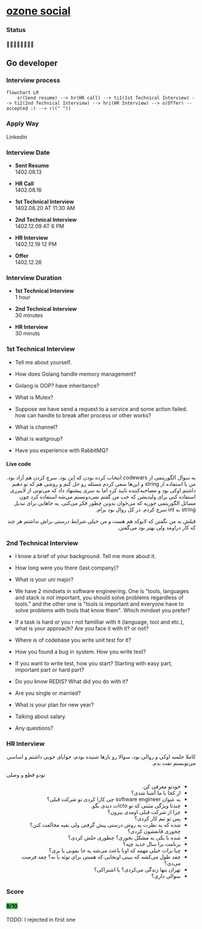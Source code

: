 # [ozone social](https://ozone.ir)

### Status
#### 📜📞🔧🔧👱🏻‍♀️✅
## Go developer
### Interview process
```mermaid
flowchart LR
    sr(Send resume) --> hr(HR call) --> ti1(1st Technical Interview) --> ti2(2nd Technical Interview) --> hri(HR Interview) --> o(Offer) --accepted :) --> r((" "))
```

### Apply Way
Linkedin

### Interview Date
- **Sent Resume** <br />1402.08.13

- **HR Call**<br />1402.08.16

- **1st Technical Interview** <br>1402.08.20 AT 11:30 AM

- **2nd Technical Interview** <br>1402.12.09 AT 6 PM

- **HR Interview** <br>1402.12.19 12 PM

- **Offer** <br>1402.12.26

### Interview Duration

- **1st Technical Interview** <br>1 hour

- **2nd Technical Interview** <br>30 minutes

- **HR Interview** <br>30 minuts

### 1st Technical Interview

- Tell me about yourself.

- How does Golang handle memory management?

- Golang is OOP? have inheritance?

- What is Mutex?

- Suppose we have send a request to a service and some action failed. how can handle to break after process or other works?

- What is channel?

- What is waitgroup?

- Have you experience with RabbitMQ?

#### Live code

<p dir="rtl">
یه سوال الگوریتمی از codewars انتخاب کرده بودن که
<a href="https://www.codewars.com/kata/515decfd9dcfc23bb6000006/train/go">این</a>
بود. سرچ کردن هم آزاد بود.
<br />
من با استفاده از string و این‌ها سعی کردم مسئله رو حل کنم و روشی هم که تو ذهنم داشتم اوکی بود و مصاحبه‌‌کننده تایید کرد اما یه سری پیشنهاد داد که می‌تونی از لایبرری استفاده کنی برای ولیدیشن که خب من گفتم نمی‌دونستم می‌شه استفاده کرد چون مسائل الگوریتمی جوریه که می‌خوان بدونن چطور فکر می‌کنی. یه جاهایی برای تبدیل string به int سرچ کردم. در کل روال بود برام.
</p>
<p dir="rtl">قبلش به من نگفتن که لایوکد هم هست و من خیلی شرایط درستی براش نداشتم هر چند که کار دراومد ولی بهتر بود می‌گفتن.</p>


### 2nd Technical Interview

- I know a brief of your background. Tell me more about it.

- How long were you there (last company)?

- What is your uni major?

- We have 2 mindsets in software engineering. One is "tools, languages and stack is not important, you should solve problems regardless of tools." and the other one is "tools is important and everyone have to solve problems with tools that know them". Which mindset you prefer?

- If a task is hard or you r not familliar with it (language, tool and etc.), what is your approach? Are you face it with it? or not?

- Where is of codebase you write unit test for it?

- How you found a bug in system. How you write test?

- If you want to write test, how you start? Starting with easy part, important part or hard part?

- Do you know REDIS? What did you do with it?

- Are you single or married?

- What is your plan for new year?

- Talking about salary.

- Any questions?

### HR Interview

<p dir="rtl">کاملا جلسه اوکی و روالی بود، سوالا رو بارها شنیده بودم، جوابای خوبی داشتم و اساسی می‌تونستم تفت بدم.</p>
تودو قطع و وصلی
<ul dir="rtl">
    <li>خودتو معرفی کن.</li>
    <li>از کجا با ما آشنا شدی؟</li>
    <li>به عنوان software engineer چی کارا کردی تو شرکت قبلی؟</li>
    <li>چندتا ویژگی مثبتی که تو ctoات دیدی بگو.</li>
    <li>چرا از شرکت قبلی اومدی بیرون؟</li>
    <li>پس تو تیم کار کردی؟</li>
    <li>شده که به نظرت یه روش درستی پیش گرفتی ولی بقیه مخالفت کنن؟ چجوری قانعشون کردی؟</li>
    <li>شده با یکی به مشکل بخوری؟ چطوری حلش کردی؟</li>
    <li>برنامت برا سال جدید چیه؟</li>
    <li>چیا برات خیلی مهمه که اونا باعث می‌شه یه جا بمونی یا بری؟</li>
    <li>چقد طول می‌کشه که ببینی اونجایی که هستی برای توئه یا نه؟ چقد فرصت می‌دی؟</li>
    <li>تهران تنها زندگی می‌کردی؟ یا اشتراکی؟</li>
    <li>سوالی داری؟</li>
</ul>


### Score
<h4><mark style="background-color:#54ca56">8/10</mark></h4>


TODO: I rejected in first one
